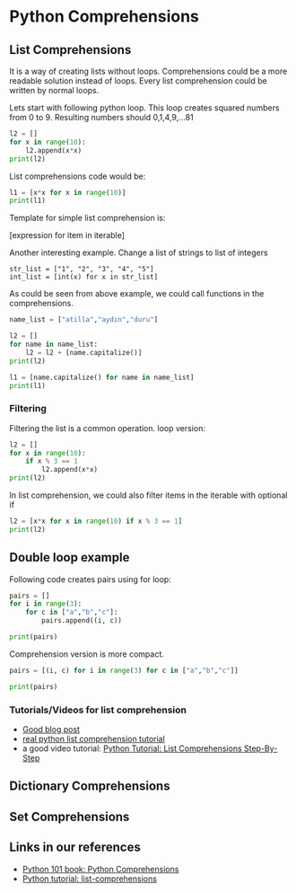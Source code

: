 #  Python Comprehensions


## List Comprehensions



It is a way of creating lists without loops.
Comprehensions could be a more readable solution instead of loops.
Every list comprehension could be written by normal loops.

Lets start with following python loop.
This loop creates squared numbers from 0 to 9.
Resulting numbers should 0,1,4,9,...81

```python
l2 = []
for x in range(10):
    l2.append(x*x)
print(l2)
```

List comprehensions code would be:

```python
l1 = [x*x for x in range(10)]
print(l1)
```


Template for simple list comprehension is:

[expression for item in iterable]

Another interesting example.
Change a list of strings to list of integers


	str_list = ["1", "2", "3", "4", "5"]
	int_list = [int(x) for x in str_list]


As could be seen from above example, we could call functions in the comprehensions.

```python
name_list = ["atilla","aydın","duru"]

l2 = []
for name in name_list:
    l2 = l2 + [name.capitalize()]
print(l2)

l1 = [name.capitalize() for name in name_list]
print(l1)
```


### Filtering

Filtering the list is a common operation.
loop version:
	
```python
l2 = []
for x in range(10):
	if x % 3 == 1
	    l2.append(x*x)
print(l2)
```

In list comprehension, we could also filter items in the iterable with optional if

```python
l2 = [x*x for x in range(10) if x % 3 == 1]
print(l2)
```




## Double loop example

Following code creates pairs using for loop:

```python
pairs = []
for i in range(3):
    for c in ["a","b","c"]:
        pairs.append((i, c))

print(pairs)
```

Comprehension version is more compact.

```python
pairs = [(i, c) for i in range(3) for c in ["a","b","c"]]

print(pairs)
```




### Tutorials/Videos for list comprehension

- [Good blog post](https://towardsdatascience.com/11-examples-to-master-python-list-comprehensions-33c681b56212)
- [real python list comprehension tutorial](https://realpython.com/list-comprehension-python/)
- a good video tutorial: [Python Tutorial: List Comprehensions Step-By-Step
](https://youtu.be/1HlyKKiGg-4)


## Dictionary Comprehensions


## Set Comprehensions



## Links in our references

- [Python 101 book: Python Comprehensions](https://python101.pythonlibrary.org/chapter6_comprehensions.html)
- [Python tutorial: list-comprehensions](https://docs.python.org/3/tutorial/datastructures.html#list-comprehensions)






